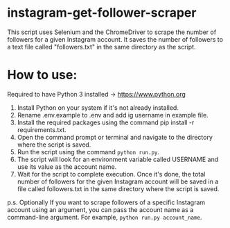 # instagram-get-follower-scraper

This script uses Selenium and the ChromeDriver to scrape the number of followers for a given Instagram account. It saves the number of followers to a text file called "followers.txt" in the same directory as the script.

# How to use:

Required to have Python 3 installed -> https://www.python.org

1. Install Python on your system if it's not already installed.
2. Rename .env.example to .env and add ig username in example file.
3. Install the required packages using the command pip install -r requirements.txt.
4. Open the command prompt or terminal and navigate to the directory where the script is saved.
5. Run the script using the command `python run.py`.
6. The script will look for an environment variable called USERNAME and use its value as the account name.
7. Wait for the script to complete execution. Once it's done, the total number of followers for the given Instagram account will be saved in a file called followers.txt in the same directory where the script is saved.

p.s. Optionally If you want to scrape followers of a specific Instagram account using an argument, you can pass the account name as a command-line argument. For example, `python run.py account_name`.
